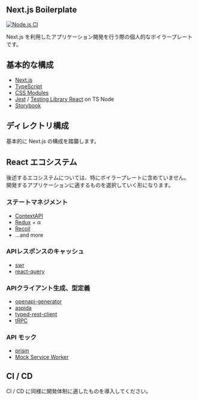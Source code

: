 ## Next.js Boilerplate

[![Node.js CI](https://github.com/doutori/next-boilerplate/actions/workflows/node.js.yml/badge.svg)](https://github.com/doutori/next-boilerplate/actions/workflows/node.js.yml)

Next.js を利用したアプリケーション開発を行う際の個人的なボイラープレートです。

## 基本的な構成
- [Next.js](https://nextjs.org/)
- [TypeScript](https://www.typescriptlang.org/)
- [CSS Modules](https://github.com/css-modules/css-modules)
- [Jest](https://jestjs.io/) / [Testing Library React](https://testing-library.com/docs/react-testing-library/intro/) on TS Node
- [Storybook](https://storybook.js.org/)

## ディレクトリ構成
基本的に Next.js の構成を踏襲します。

## React エコシステム
後述するエコシステムについては、特にボイラープレートに含めていません。  
開発するアプリケーションに適するものを選択していく形になります。

### ステートマネジメント
- [ContextAPI](https://reactjs.org/docs/context.html)
- [Redux](https://redux.js.org/) + α
- [Recoil](https://recoiljs.org/)
- ...and more

### APIレスポンスのキャッシュ
- [swr](https://github.com/vercel/swr)
- [react-query](https://github.com/tannerlinsley/react-query)

### APIクライアント生成、型定義
- [openapi-generator](https://github.com/OpenAPITools/openapi-generator)
- [aspida](https://github.com/aspida/aspida)
- [typed-rest-client](https://github.com/Microsoft/typed-rest-client)
- [tRPC](https://trpc.io/)

### API モック
- [prism](https://github.com/stoplightio/prism)
- [Mock Service Worker](https://mswjs.io/)

## CI / CD
CI / CD に同様に開発体制に適したものを導入してください。
